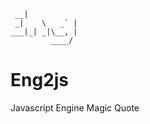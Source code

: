         
     __|           
     _|    \   _` |
    ___|_| _|\__, |
             ____/ 

# Eng2js
Javascript Engine Magic Quote
